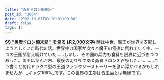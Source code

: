 ```yaml
---
title: "勇者ドロン顛末記"
post_id: "3064"
date: "2002-10-01T00:10:01+09:00"
draft: false
tags: []
---
```



**[SS “勇者ドロン顛末記 ” を見る (約2,000文字)](/tag/doron)** 時は中世、魔王が世界を支配しようとしていた時代の話。世界中の国家が次々と魔王の侵攻に倒れていく中、一つの王国が耐え続けていた……しかし、その国の兵力も食料も限界に近づきつつあった。国王は悩んだ末、最後の切り札である勇者ドロンを召喚した…… ……こう書くと初代ドラクエ型の王道ファンタジーストーリーを思い浮かべるかもしれませんが、_ギャグ100%_です。この世界の生物は皆虫歯とは無縁です。
